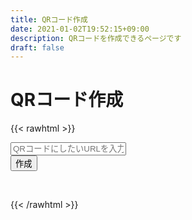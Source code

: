 ```yaml
---
title: QRコード作成
date: 2021-01-02T19:52:15+09:00
description: QRコードを作成できるページです
draft: false
---
```


# QRコード作成

{{< rawhtml >}}

<div style="max-width: 750px; margin: 10px auto">
  <form id="form">
    <div class="input-group">
      <input
        type="url"
        id="url"
        class="form-control"
        placeholder="QRコードにしたいURLを入力"
        required
      />
      <div class="input-group-append">
        <input
          type="submit"
          class="btn btn-success"
          id="submit"
          value="作成"
        />
      </div>
    </div>
  </form>

  <br />

  <!-- ローディング -->
  <div id="loading" style="display: none">
    <div
      class="d-flex align-items-center justify-content-center"
    >
      <div class="spinner-border text-primary" role="status">
        <span class="sr-only">Loading...</span>
      </div>
    </div>
  </div>
  <!-- ローディング -->

  <div id="result" style="text-align: center; display: none"></div>
</div>

<script
  src="https://cdn.jsdelivr.net/npm/@popperjs/core@2.5.4/dist/umd/popper.min.js"
  integrity="sha384-q2kxQ16AaE6UbzuKqyBE9/u/KzioAlnx2maXQHiDX9d4/zp8Ok3f+M7DPm+Ib6IU"
  crossorigin="anonymous"
></script>
<script
  src="https://cdn.jsdelivr.net/npm/bootstrap@5.0.0-beta1/dist/js/bootstrap.min.js"
  integrity="sha384-pQQkAEnwaBkjpqZ8RU1fF1AKtTcHJwFl3pblpTlHXybJjHpMYo79HY3hIi4NKxyj"
  crossorigin="anonymous"
></script>

<script>
  document.getElementById('submit').onclick = e => {
    const width = '250';
    if (!document.getElementById('form').checkValidity()) {
      return;
    }

    e.preventDefault();

    document.getElementById('loading').style.display = 'block';
    document.getElementById('result').style.display = 'none';
    
    document.getElementById(
      'result'
    ).innerHTML = `<img src="${`https://chart.apis.google.com/chart?cht=qr&chs=${width}x${width}&chl=${encodeURI(
      document.getElementById('url').value
    )}`}" width="${width}"/>`;

    document.getElementById('url').value = '';
    document.getElementById('result').style.display = 'block';
    document.getElementById('loading').style.display = 'none';
  };
</script>

{{< /rawhtml >}}
